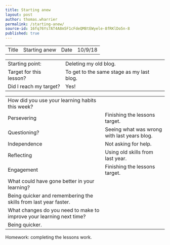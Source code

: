 ```yaml
---
title: Starting anew
layout: post
author: thomas.wharrier
permalink: /starting-anew/
source-id: 16fq76Ys7AT4A8m5F1cFdeQM8tEWyele-8fRKlDo5n-8
published: true
---
```

<table>
  <tr>
    <td>Title</td>
    <td>Starting  anew</td>
    <td>Date</td>
    <td>10/9/18</td>
  </tr>
</table>


<table>
  <tr>
    <td>Starting point:</td>
    <td>Deleting my old blog.</td>
  </tr>
  <tr>
    <td>Target for this lesson?</td>
    <td>To get to the same stage as my last blog.</td>
  </tr>
  <tr>
    <td>Did I reach my target? </td>
    <td>Yes! </td>
  </tr>
</table>


<table>
  <tr>
    <td>How did you use your learning habits this week?</td>
    <td></td>
  </tr>
  <tr>
    <td>Persevering</td>
    <td>Finishing the lessons target.</td>
  </tr>
  <tr>
    <td>Questioning?</td>
    <td>Seeing what was wrong with last years blog.</td>
  </tr>
  <tr>
    <td>Independence</td>
    <td>Not asking for help.</td>
  </tr>
  <tr>
    <td>Reflecting</td>
    <td>Using old skills from last year.</td>
  </tr>
  <tr>
    <td>Engagement</td>
    <td>Finishing the lessons target.</td>
  </tr>
  <tr>
    <td>What could have gone better in your learning?</td>
    <td></td>
  </tr>
  <tr>
    <td>Being quicker and remembering the skills from last year faster.</td>
    <td></td>
  </tr>
  <tr>
    <td>What changes do you need to make to improve your learning next time?</td>
    <td></td>
  </tr>
  <tr>
    <td>Being quicker.</td>
    <td></td>
  </tr>
</table>


Homework: completing the lessons work.

